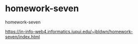 # homework-seven
homework-seven

https://in-info-web4.informatics.iupui.edu/~jbldwn/homework-seven/index.html

